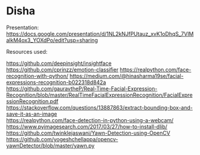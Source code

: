 # Disha

Presentation:
https://docs.google.com/presentation/d/1NL2kNJfPUtauz_xvK1oDhqS_7VlMalkM4ox3_YOXdPo/edit?usp=sharing


Resources used:

https://github.com/deepinsight/insightface
https://github.com/cprinzz/emotion-classifier
https://realpython.com/face-recognition-with-python/
https://medium.com/@hinasharma19se/facial-expressions-recognition-b022318d842a
https://github.com/gauravtheP/Real-Time-Facial-Expression-Recognition/blob/master/RealTimeFacialExpressionRecognition/FacialExpressionRecognition.pdf</br>
https://stackoverflow.com/questions/13887863/extract-bounding-box-and-save-it-as-an-image <br>
https://realpython.com/face-detection-in-python-using-a-webcam/
https://www.pyimagesearch.com/2017/03/27/how-to-install-dlib/
https://github.com/twinklejaswani/Yawn-Detection-using-OpenCV
https://github.com/yogeshchellappa/opencv-yawnDetector/blob/master/yawn.py

